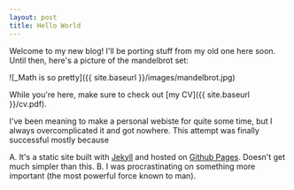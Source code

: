 ```yaml
---
layout: post
title: Hello World
---
```


Welcome to my new blog! I'll be porting stuff from my old one here soon. Until then, here's a picture of the mandelbrot set:

![_Math is so pretty]({{ site.baseurl }}/images/mandelbrot.jpg)

While you're here, make sure to check out [my CV]({{ site.baseurl }}/cv.pdf). 

I've been meaning to make a personal webiste for quite some time, but I always overcomplicated it and got nowhere. This attempt was finally successful mostly because

A. It's a static site built with [Jekyll](https://jekyllrb.com/) and hosted on [Github Pages](https://pages.github.com/). Doesn't get much simpler than this. 
B. I was procrastinating on something more important (the most powerful force known to man).

